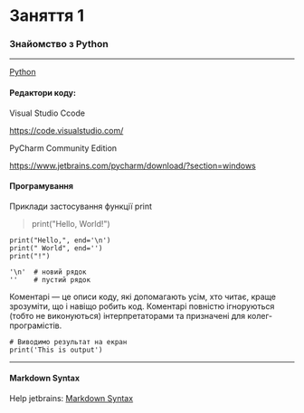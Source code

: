 # Заняття 1

### Знайомство з Python

---

[Python](https://www.python.org/)

 
#### Редактори коду:

Visual Studio Ccode

https://code.visualstudio.com/

PyCharm Community Edition

https://www.jetbrains.com/pycharm/download/?section=windows

#### Програмування

Приклади застосування функції print

> print("Hello, World!")

```
print("Hello,", end='\n')
print(" World", end='')
print("!")
```

    '\n'  # новий рядок
    ''    # пустий рядок

Коментарі — це описи коду, які допомагають усім, хто читає, 
краще зрозуміти, що і навіщо робить код.
Коментарі повністю ігноруються (тобто не виконуються) 
інтерпретаторами та призначені для колег-програмістів.

    # Виводимо результат на екран
    print('This is output')


---

#### Markdown Syntax

Help jetbrains: [Markdown Syntax](https://www.jetbrains.com/help/hub/markdown-syntax.html)

